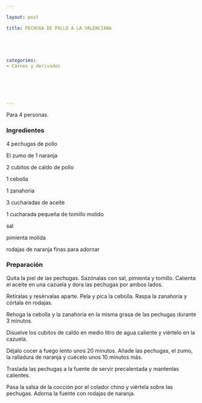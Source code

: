 ```yaml
---

layout: post

title: PECHUGA DE POLLO A LA VALENCIANA





categories:
- Carnes y derivados






---
```


Para 4 personas.

<h3>Ingredientes</h3>

4 pechugas de pollo

El zumo de 1 naranja

2 cubitos de caldo de pollo

1 cebolla

1 zanahoria

3 cucharadas de aceite

1 cucharada pequeña de tomillo molido

sal

pimienta molida

rodajas de naranja finas para adornar

<h3>Preparación</h3>

Quita la piel de las pechugas. Sazónalas con sal, pimienta y tomillo. Calienta el aceite en una cazuela y dora las pechugas por ambos lados.

Retíralas y resérvalas aparte. Pela y pica la cebolla. Raspa la zanahoria y córtala en rodajas.

Rehoga la cebolla y la zanahoria en la misma grasa de las pechugas durante 3 minutos.

Disuelve los cubitos de caldo en medio litro de agua caliente y viértelo en la cazuela.

Déjalo cocer a fuego lento unos 20 minutos. Añade las pechugas, el zumo, la ralladura de naranja y cuécelo unos 10 minutos más.

Traslada las pechugas a la fuente de servir precalentada y mantenlas calientes.

Pasa la salsa de la cocción por el colador chino y viértela sobre las pechugas. Adorna la fuente con rodajas de naranja.